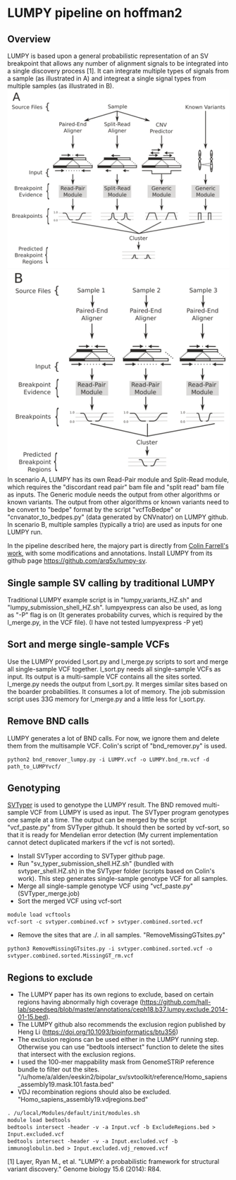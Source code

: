 # LUMPY pipeline on hoffman2
## Overview
LUMPY is based upon a general probabilistic representation of an SV breakpoint that allows any number of alignment signals to be integrated into a single discovery process [1]. It can integrate multiple types of signals from a sample (as illustrated in A) and integreat a single signal types from multiple samples (as illustrated in B). 
![Integrate three signals from a sample](https://github.com/hjzhou988/Genome-STRiP-pipeline/blob/master/LUMPY/LUMPY_A.png )
![Integrate a single signal types from multiple samples](https://github.com/hjzhou988/Genome-STRiP-pipeline/blob/master/LUMPY/LUMPY_B.png)
In scenario A, LUMPY has its own Read-Pair module and Split-Read module, which requires the "discordant read pair" bam file and "split read" bam file as inputs. The Generic module needs the output from other algorithms or known variants. The output from other algorithms or known variants need to be convert to "bedpe" format by the script "vcfToBedpe" or "cnvanator_to_bedpes.py" (data generated by CNVnator) on LUMPY github. 
In scenario B, multiple samples (typically a trio) are used as inputs for one LUMPY run.

In the pipeline described here, the majory part is directly from [Colin Farrell's work](https://github.com/NuttyLogic/SV_Pipeline), with some modifications and annotations. Install LUMPY from its github page https://github.com/arq5x/lumpy-sv. 

## Single sample SV calling by traditional LUMPY
Traditional LUMPY example script is in "lumpy_variants_HZ.sh" and "lumpy_submission_shell_HZ.sh". 
lumpyexpress can also be used, as long as "-P" flag is on (It generates probability curves, which is required by the l_merge.py, in the VCF file). (I have not tested lumpyexpress -P yet)

## Sort and merge single-sample VCFs
Use the LUMPY provided l_sort.py and l_merge.py scripts to sort and merge all single-sample VCF together. 
l_sort.py needs all single-sample VCFs as input. Its output is a multi-sample VCF contains all the sites sorted. 
l_merge.py needs the output from l_sort.py. It merges similar sites based on the boarder probabilities. 
It consumes a lot of memory. The job submission script uses 33G memory for l_merge.py and a little less for l_sort.py.

## Remove BND calls
LUMPY generates a lot of BND calls. For now, we ignore them and delete them from the multisample VCF. Colin's script of "bnd_remover.py" is used. 
```
python2 bnd_remover_lumpy.py -i LUMPY.vcf -o LUMPY.bnd_rm.vcf -d path_to_LUMPYvcf/
```

## Genotyping
[SVTyper](https://github.com/hall-lab/svtyper) is used to genotype the LUMPY result. The BND removed multi-sample VCF from LUMPY is used as input. The SVTyper program genotypes one sample at a time. The output can be merged by the script "vcf_paste.py" from SVTyper github. It should then be sorted by vcf-sort, so that it is ready for Mendelian error detection (My current implementation cannot detect duplicated markers if the vcf is not sorted). 
* Install SVTyper according to SVTyper github page. 
* Run "sv_typer_submission_shell.HZ.sh" (bundled with svtyper_shell.HZ.sh) in the SVTyper folder (scripts based on Colin's work). This step generates single-sample genotype VCF for all samples. 
* Merge all single-sample genotype VCF using "vcf_paste.py" (SVTyper_merge.job)
* Sort the merged VCF using vcf-sort
```
module load vcftools
vcf-sort -c svtyper.combined.vcf > svtyper.combined.sorted.vcf
```
* Remove the sites that are ./. in all samples. "RemoveMissingGTsites.py"
```
python3 RemoveMissingGTsites.py -i svtyper.combined.sorted.vcf -o svtyper.combined.sorted.MissingGT_rm.vcf
```

## Regions to exclude
* The LUMPY paper has its own regions to exclude, based on certain regions having abnormally high coverage (https://github.com/hall-lab/speedseq/blob/master/annotations/ceph18.b37.lumpy.exclude.2014-01-15.bed). 
* The LUMPY github also recommends the exclusion region published by Heng Li (https://doi.org/10.1093/bioinformatics/btu356)
* The exclusion regions can be used either in the LUMPY running step. Otherwise you can use "bedtools intersect" function to delete the sites that intersect with the exclusion regions. 
* I used the 100-mer mappability mask from GenomeSTRiP reference bundle to filter out the sites. "/u/home/a/alden/eeskin2/bipolar_sv/svtoolkit/reference/Homo_sapiens_assembly19.mask.101.fasta.bed"
* VDJ recombination regions should also be excluded. "Homo_sapiens_assembly19.vdjregions.bed"
```
. /u/local/Modules/default/init/modules.sh
module load bedtools
bedtools intersect -header -v -a Input.vcf -b ExcludeRegions.bed > Input.excluded.vcf
bedtools intersect -header -v -a Input.excluded.vcf -b immunoglobulin.bed > Input.excluded.vdj_removed.vcf
```

[1] Layer, Ryan M., et al. "LUMPY: a probabilistic framework for structural variant discovery." Genome biology 15.6 (2014): R84.

